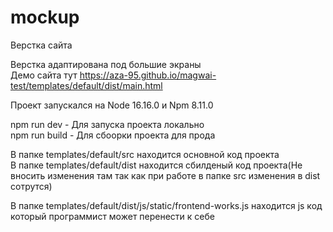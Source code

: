 # mockup

Верстка сайта

Верстка адаптирована под большие экраны
<br>
Демо сайта тут https://aza-95.github.io/magwai-test/templates/default/dist/main.html

Проект запускался на Node 16.16.0 и Npm 8.11.0

npm run dev - Для запуска проекта локально
<br>
npm run build - Для сбоорки проекта для прода

В папке templates/default/src находится основной код проекта
<br>
В папке templates/default/dist находится сбилденый код проекта(Не вносить изменения там так как при работе в папке src изменения в dist сотрутся)
<br>

В папке templates/default/dist/js/static/frontend-works.js находится js код который программист может перенести к себе
